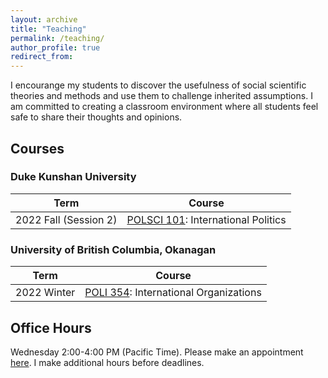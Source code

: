```yaml
---
layout: archive
title: "Teaching"
permalink: /teaching/
author_profile: true
redirect_from:
---
```


I encourange my students to discover the usefulness of social scientific theories and methods and use them to challenge inherited assumptions. I am committed to creating a classroom environment where all students feel safe to share their thoughts and opinions.

## Courses

### Duke Kunshan University

| Term | Course |
| --- |  --- | 
| 2022 Fall (Session 2) | [POLSCI 101](../teaching/202202/): International Politics |

### University of British Columbia, Okanagan

| Term | Course |
| --- |  --- | 
| 2022 Winter | [POLI 354](../teaching/202201/): International Organizations |
   



## Office Hours

Wednesday 2:00-4:00 PM (Pacific Time). Please make an appointment [here](https://takumishibaike.youcanbook.me/). I make additional hours before deadlines.
